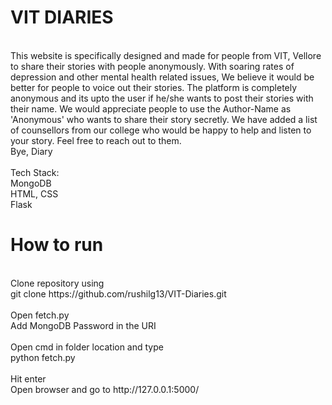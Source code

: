 # VIT DIARIES
<br>
This website is specifically designed and made for people from VIT, Vellore to share their stories with people anonymously. With soaring rates of depression and other mental health related issues, We believe it would be better for people to voice out their stories. The platform is completely anonymous and its upto the user if he/she wants to post their stories with their name. We would appreciate people to use the Author-Name as 'Anonymous' who wants to share their story secretly. We have added a list of counsellors from our college who would be happy to help and listen to your story. Feel free to reach out to them.
<br>
Bye, Diary
<br><br>
Tech Stack:<br>
MongoDB<br>
HTML, CSS<br>
Flask<br>

# How to run
<br>
Clone repository using<br>
git clone https://github.com/rushilg13/VIT-Diaries.git
<br><br>
Open fetch.py <br>
Add MongoDB Password in the URI
<br><br>
Open cmd in folder location and type<br>
python fetch.py
<br><br>
Hit enter<br>
Open browser and go to http://127.0.0.1:5000/ 
<br>
